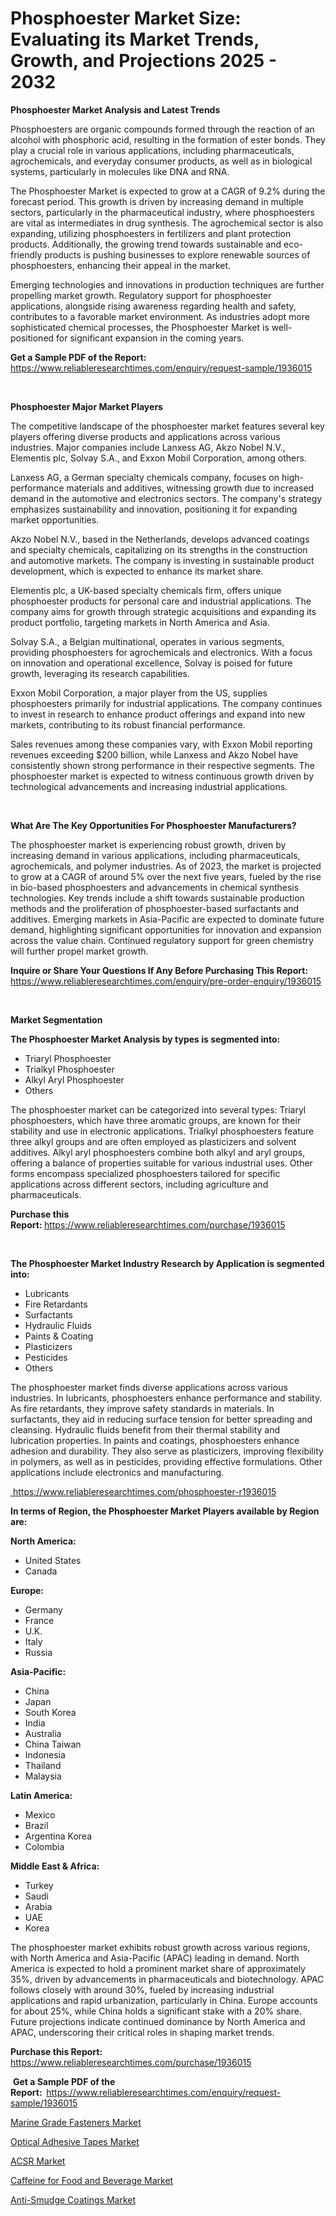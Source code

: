 <p><h1>Phosphoester Market Size: Evaluating its Market Trends, Growth, and Projections 2025 - 2032</h1></p><p><strong>Phosphoester Market Analysis and Latest Trends</strong></p>
<p><p>Phosphoesters are organic compounds formed through the reaction of an alcohol with phosphoric acid, resulting in the formation of ester bonds. They play a crucial role in various applications, including pharmaceuticals, agrochemicals, and everyday consumer products, as well as in biological systems, particularly in molecules like DNA and RNA.</p><p>The Phosphoester Market is expected to grow at a CAGR of 9.2% during the forecast period. This growth is driven by increasing demand in multiple sectors, particularly in the pharmaceutical industry, where phosphoesters are vital as intermediates in drug synthesis. The agrochemical sector is also expanding, utilizing phosphoesters in fertilizers and plant protection products. Additionally, the growing trend towards sustainable and eco-friendly products is pushing businesses to explore renewable sources of phosphoesters, enhancing their appeal in the market.</p><p>Emerging technologies and innovations in production techniques are further propelling market growth. Regulatory support for phosphoester applications, alongside rising awareness regarding health and safety, contributes to a favorable market environment. As industries adopt more sophisticated chemical processes, the Phosphoester Market is well-positioned for significant expansion in the coming years.</p></p>
<p><strong>Get a Sample PDF of the Report:&nbsp;</strong> <a href="https://www.reliableresearchtimes.com/enquiry/request-sample/1936015?utm_campaign=2040&utm_medium=2&utm_source=Github&utm_content=ia&utm_term=31012025&utm_id=phosphoester">https://www.reliableresearchtimes.com/enquiry/request-sample/1936015</a></p>
<p>&nbsp;</p>
<p><strong>Phosphoester Major Market Players</strong></p>
<p><p>The competitive landscape of the phosphoester market features several key players offering diverse products and applications across various industries. Major companies include Lanxess AG, Akzo Nobel N.V., Elementis plc, Solvay S.A., and Exxon Mobil Corporation, among others. </p><p>Lanxess AG, a German specialty chemicals company, focuses on high-performance materials and additives, witnessing growth due to increased demand in the automotive and electronics sectors. The company's strategy emphasizes sustainability and innovation, positioning it for expanding market opportunities.</p><p>Akzo Nobel N.V., based in the Netherlands, develops advanced coatings and specialty chemicals, capitalizing on its strengths in the construction and automotive markets. The company is investing in sustainable product development, which is expected to enhance its market share.</p><p>Elementis plc, a UK-based specialty chemicals firm, offers unique phosphoester products for personal care and industrial applications. The company aims for growth through strategic acquisitions and expanding its product portfolio, targeting markets in North America and Asia.</p><p>Solvay S.A., a Belgian multinational, operates in various segments, providing phosphoesters for agrochemicals and electronics. With a focus on innovation and operational excellence, Solvay is poised for future growth, leveraging its research capabilities.</p><p>Exxon Mobil Corporation, a major player from the US, supplies phosphoesters primarily for industrial applications. The company continues to invest in research to enhance product offerings and expand into new markets, contributing to its robust financial performance.</p><p>Sales revenues among these companies vary, with Exxon Mobil reporting revenues exceeding $200 billion, while Lanxess and Akzo Nobel have consistently shown strong performance in their respective segments. The phosphoester market is expected to witness continuous growth driven by technological advancements and increasing industrial applications.</p></p>
<p>&nbsp;</p>
<p><strong>What Are The Key Opportunities For Phosphoester Manufacturers?</strong></p>
<p><p>The phosphoester market is experiencing robust growth, driven by increasing demand in various applications, including pharmaceuticals, agrochemicals, and polymer industries. As of 2023, the market is projected to grow at a CAGR of around 5% over the next five years, fueled by the rise in bio-based phosphoesters and advancements in chemical synthesis technologies. Key trends include a shift towards sustainable production methods and the proliferation of phosphoester-based surfactants and additives. Emerging markets in Asia-Pacific are expected to dominate future demand, highlighting significant opportunities for innovation and expansion across the value chain. Continued regulatory support for green chemistry will further propel market growth.</p></p>
<p><strong>Inquire or Share Your Questions If Any Before Purchasing This Report:</strong> <a href="https://www.reliableresearchtimes.com/enquiry/pre-order-enquiry/1936015?utm_campaign=2040&utm_medium=2&utm_source=Github&utm_content=ia&utm_term=31012025&utm_id=phosphoester">https://www.reliableresearchtimes.com/enquiry/pre-order-enquiry/1936015</a></p>
<p>&nbsp;</p>
<p><strong>Market Segmentation</strong></p>
<p><strong>The Phosphoester Market Analysis by types is segmented into:</strong></p>
<p><ul><li>Triaryl Phosphoester</li><li>Trialkyl Phosphoester</li><li>Alkyl Aryl Phosphoester</li><li>Others</li></ul></p>
<p><p>The phosphoester market can be categorized into several types: Triaryl phosphoesters, which have three aromatic groups, are known for their stability and use in electronic applications. Trialkyl phosphoesters feature three alkyl groups and are often employed as plasticizers and solvent additives. Alkyl aryl phosphoesters combine both alkyl and aryl groups, offering a balance of properties suitable for various industrial uses. Other forms encompass specialized phosphoesters tailored for specific applications across different sectors, including agriculture and pharmaceuticals.</p></p>
<p><strong>Purchase this Report:&nbsp;</strong><a href="https://www.reliableresearchtimes.com/purchase/1936015?utm_campaign=2040&utm_medium=2&utm_source=Github&utm_content=ia&utm_term=31012025&utm_id=phosphoester">https://www.reliableresearchtimes.com/purchase/1936015</a></p>
<p>&nbsp;</p>
<p><strong>The Phosphoester Market Industry Research by Application is segmented into:</strong></p>
<p><ul><li>Lubricants</li><li>Fire Retardants</li><li>Surfactants</li><li>Hydraulic Fluids</li><li>Paints & Coating</li><li>Plasticizers</li><li>Pesticides</li><li>Others</li></ul></p>
<p><p>The phosphoester market finds diverse applications across various industries. In lubricants, phosphoesters enhance performance and stability. As fire retardants, they improve safety standards in materials. In surfactants, they aid in reducing surface tension for better spreading and cleansing. Hydraulic fluids benefit from their thermal stability and lubrication properties. In paints and coatings, phosphoesters enhance adhesion and durability. They also serve as plasticizers, improving flexibility in polymers, as well as in pesticides, providing effective formulations. Other applications include electronics and manufacturing.</p></p>
<p><a href="https://www.reliableresearchtimes.com/phosphoester-r1936015?utm_campaign=2040&utm_medium=2&utm_source=Github&utm_content=ia&utm_term=31012025&utm_id=phosphoester">&nbsp;https://www.reliableresearchtimes.com/phosphoester-r1936015</a></p>
<p><strong>In terms of Region, the Phosphoester Market Players available by Region are:</strong></p>
<p>
    <p> <strong> North America: </strong>
        <ul>
            <li>United States</li>
            <li>Canada</li>
        </ul>
        </p> 
    <p> <strong> Europe: </strong>
        <ul>
            <li>Germany</li>
            <li>France</li>
            <li>U.K.</li>
            <li>Italy</li>
            <li>Russia</li>
        </ul>
        </p> 
    <p> <strong> Asia-Pacific: </strong>
        <ul>
            <li>China</li>
            <li>Japan</li>
            <li>South Korea</li>
            <li>India</li>
            <li>Australia</li>
            <li>China Taiwan</li>
            <li>Indonesia</li>
            <li>Thailand</li>
            <li>Malaysia</li>
        </ul>
        </p> 
    <p> <strong> Latin America: </strong>
        <ul>
            <li>Mexico</li>
            <li>Brazil</li>
            <li>Argentina Korea</li>
            <li>Colombia</li>
        </ul>
        </p> 
    <p> <strong> Middle East & Africa: </strong>
        <ul>
            <li>Turkey</li>
            <li>Saudi</li>
            <li>Arabia</li>
            <li>UAE</li>
            <li>Korea</li>
        </ul>
    </p>
    </p>
<p><p>The phosphoester market exhibits robust growth across various regions, with North America and Asia-Pacific (APAC) leading in demand. North America is expected to hold a prominent market share of approximately 35%, driven by advancements in pharmaceuticals and biotechnology. APAC follows closely with around 30%, fueled by increasing industrial applications and rapid urbanization, particularly in China. Europe accounts for about 25%, while China holds a significant stake with a 20% share. Future projections indicate continued dominance by North America and APAC, underscoring their critical roles in shaping market trends.</p></p>
<p><strong>Purchase this Report: </strong><a href="https://www.reliableresearchtimes.com/purchase/1936015?utm_campaign=2040&utm_medium=2&utm_source=Github&utm_content=ia&utm_term=31012025&utm_id=phosphoester">https://www.reliableresearchtimes.com/purchase/1936015</a></p>
<p>&nbsp;<strong>Get a Sample PDF of the Report:&nbsp;&nbsp;</strong><a href="https://www.reliableresearchtimes.com/enquiry/request-sample/1936015?utm_campaign=2040&utm_medium=2&utm_source=Github&utm_content=ia&utm_term=31012025&utm_id=phosphoester">https://www.reliableresearchtimes.com/enquiry/request-sample/1936015</a></p>
<p><strong></strong></p>
<p><p><a href="https://www.linkedin.com/pulse/marine-grade-fasteners-market-size-expansion-forecast-pc7ye?utm_campaign=2040&utm_medium=2&utm_source=Github&utm_content=ia&utm_term=31012025&utm_id=phosphoester">Marine Grade Fasteners Market</a></p><p><a href="https://www.linkedin.com/pulse/global-optical-adhesive-tapes-market-exploring-share-trends-kb5uc?utm_campaign=2040&utm_medium=2&utm_source=Github&utm_content=ia&utm_term=31012025&utm_id=phosphoester">Optical Adhesive Tapes Market</a></p><p><a href="https://github.com/MonroeBullock54/Market-Research-Report-List-1/blob/main/acsr-market.md?utm_campaign=2040&utm_medium=2&utm_source=Github&utm_content=ia&utm_term=31012025&utm_id=phosphoester">ACSR Market</a></p><p><a href="https://www.linkedin.com/pulse/caffeine-food-beverage-market-size-growing-cagr-59-from-wdbpf?utm_campaign=2040&utm_medium=2&utm_source=Github&utm_content=ia&utm_term=31012025&utm_id=phosphoester">Caffeine for Food and Beverage Market</a></p><p><a href="https://www.linkedin.com/pulse/research-report-analysis-anti-smudge-coatings-market-size-cypbf?utm_campaign=2040&utm_medium=2&utm_source=Github&utm_content=ia&utm_term=31012025&utm_id=phosphoester">Anti-Smudge Coatings Market</a></p></p>